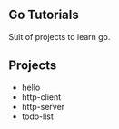 ## Go Tutorials

Suit of projects to learn go.

## Projects

- hello
- http-client
- http-server
- todo-list